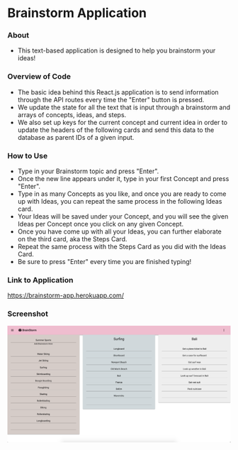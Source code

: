 # Brainstorm Application

### About
* This text-based application is designed to help you brainstorm your ideas!

### Overview of Code
* The basic idea behind this React.js application is to send information through the API routes every time the "Enter" button is pressed.
* We update the state for all the text that is input through a brainstorm and arrays of concepts, ideas, and steps.  
* We also set up keys for the current concept and current idea in order to update the headers of the following cards and send this data to the database as parent IDs of a given input.

### How to Use
* Type in your Brainstorm topic and press "Enter".
* Once the new line appears under it, type in your first Concept and press "Enter".
* Type in as many Concepts as you like, and once you are ready to come up with Ideas, you can repeat the same process in the following Ideas card.
* Your Ideas will be saved under your Concept, and you will see the given Ideas per Concept once you click on any given Concept.
* Once you have come up with all your Ideas, you can further elaborate on the third card, aka the Steps Card.
* Repeat the same process with the Steps Card as you did with the Ideas Card.
* Be sure to press "Enter" every time you are finished typing!

### Link to Application
https://brainstorm-app.herokuapp.com/

### Screenshot

![Brainstorm](/client/public/assets/images/screenshot/screenshot.png?raw=true "Brainstorm")
